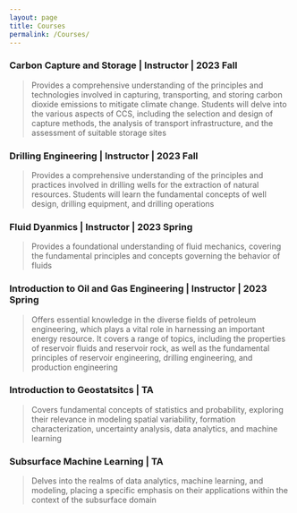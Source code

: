 ```yaml
---
layout: page
title: Courses
permalink: /Courses/
---
```

### Carbon Capture and Storage | Instructor | 2023 Fall
> Provides a comprehensive understanding of the principles and technologies involved in capturing, transporting, and storing carbon dioxide emissions to mitigate climate change. Students will delve into the various aspects of CCS, including the selection and design of capture methods, the analysis of transport infrastructure, and the assessment of suitable storage sites


### Drilling Engineering | Instructor | 2023 Fall
> Provides a comprehensive understanding of the principles and practices involved in drilling wells for the extraction of natural resources. Students will learn the fundamental concepts of well design, drilling equipment, and drilling operations

### Fluid Dyanmics | Instructor | 2023 Spring
>Provides a foundational understanding of fluid mechanics, covering the fundamental principles and concepts governing the behavior of fluids

### Introduction to Oil and Gas Engineering | Instructor | 2023 Spring
> Offers essential knowledge in the diverse fields of petroleum engineering, which plays a vital role in harnessing an important energy resource. It covers a range of topics, including the properties of reservoir fluids and reservoir rock, as well as the fundamental principles of reservoir engineering, drilling engineering, and production engineering

### Introduction to Geostatsitcs | TA
> Covers fundamental concepts of statistics and probability, exploring their relevance in modeling spatial variability, formation characterization, uncertainty analysis, data analytics, and machine learning

### Subsurface Machine Learning | TA
> Delves into the realms of data analytics, machine learning, and modeling, placing a specific emphasis on their applications within the context of the subsurface domain
